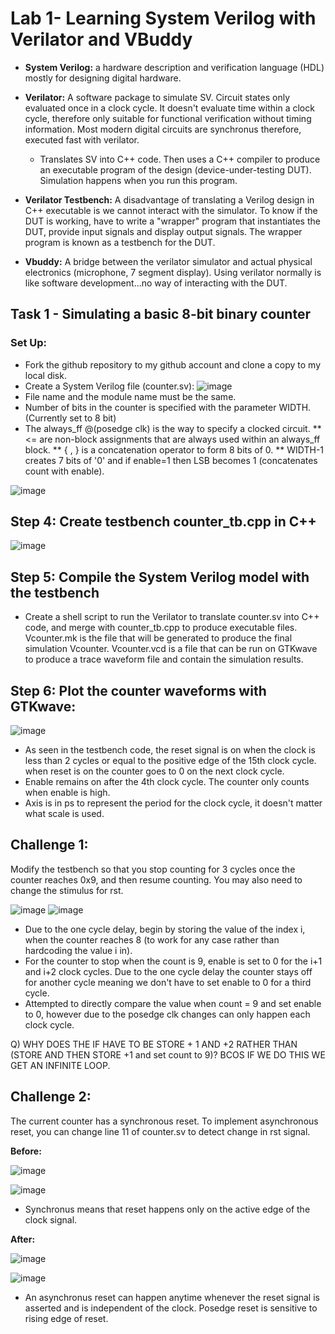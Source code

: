 # Lab 1- Learning System Verilog with Verilator and VBuddy

* **System Verilog:** a hardware description and verification language (HDL) mostly for designing digital hardware.

* **Verilator:** A software package to simulate SV. Circuit states only evaluated once in a clock cycle. It doesn't evaluate time within a clock cycle, therefore only suitable for functional verification without timing information. Most modern digital circuits are synchronus therefore, executed fast with verilator.
  * Translates SV into C++ code. Then uses a C++ compiler to produce an executable program of the design (device-under-testing DUT). Simulation happens when you run this program.

* **Verilator Testbench:** A disadvantage of translating a Verilog design in C++ executable is we cannot interact with the simulator. To know if the DUT is working, have to write a "wrapper" program that instantiates the DUT, provide input signals and display output signals. The wrapper program is known as a testbench for the DUT.

* **Vbuddy:** A bridge between the verilator simulator and actual physical electronics (microphone, 7 segment display). Using verilator normally is like software development...no way of interacting with the DUT. 

## Task 1 - Simulating a basic 8-bit binary counter

### Set Up:
* Fork the github repository to my github account and clone a copy to my local disk. 
* Create a System Verilog file (counter.sv):
![image](https://user-images.githubusercontent.com/21007664/198896747-a05a8b70-30da-419c-8c2e-47570b3233bd.png)
* File name and the module name must be the same.
* Number of bits in the counter is specified with the parameter WIDTH. (Currently set to 8 bit)
* The always_ff @(posedge clk) is the way to specify a clocked circuit.
** <= are non-block assignments that are always used within an always_ff block.
** { , } is a concatenation operator to form 8 bits of 0.
** WIDTH-1 creates 7 bits of '0' and if enable=1 then LSB becomes 1 (concatenates count with enable).

![image](https://user-images.githubusercontent.com/21007664/198899941-07b366df-e9ca-42ca-bcfd-e98923c0992c.png)

## Step 4: Create testbench counter_tb.cpp in C++

![image](https://user-images.githubusercontent.com/21007664/198900326-1f080f59-5fde-4cea-b6e4-edae6b755b4b.png)

## Step 5: Compile the System Verilog model with the testbench
 
* Create a shell script to run the Verilator to translate counter.sv into C++ code, and merge with counter_tb.cpp to produce executable files. Vcounter.mk is the file that will be generated to produce the final simulation Vcounter. Vcounter.vcd is a file that can be run on GTKwave to produce a trace waveform file and contain the simulation results.
 
 ## Step 6: Plot the counter waveforms with GTKwave:
 
 ![image](https://user-images.githubusercontent.com/21007664/199223250-c168da38-922b-4063-b0a4-f4a5bd439a00.png)

* As seen in the testbench code, the reset signal is on when the clock is less than 2 cycles or equal to the positive edge of the 15th clock cycle.
when reset is on the counter goes to 0 on the next clock cycle.
* Enable remains on after the 4th clock cycle. The counter only counts when enable is high.
* Axis is in ps to represent the period for the clock cycle, it doesn't matter what scale is used.

## Challenge 1:

Modify the testbench so that you stop counting for 3 cycles once the counter reaches 0x9, and then resume counting. You may also need to change the stimulus for rst.

![image](https://user-images.githubusercontent.com/21007664/199230062-e982a3c6-b382-4dd0-90e4-51e18e4ba227.png)
![image](https://user-images.githubusercontent.com/21007664/199670082-212fb51a-33b1-4a42-beb5-0e9e90fb49ae.png)

* Due to the one cycle delay, begin by storing the value of the index i, when the counter reaches 8 (to work for any case rather than hardcoding the value i in). 
* For the counter to stop when the count is 9, enable is set to 0 for the i+1 and i+2 clock cycles. Due to the one cycle delay the counter stays off for another cycle meaning we don't have to set enable to 0 for a third cycle.
* Attempted to directly compare the value when count = 9 and set enable to 0, however due to the posedge clk changes can only happen each clock cycle.

Q) WHY DOES THE IF HAVE TO BE STORE + 1 AND +2 RATHER THAN (STORE AND THEN STORE +1 and set count to 9)? BCOS IF WE DO THIS WE GET AN INFINITE LOOP.

## Challenge 2:

The current counter has a synchronous reset. To implement asynchronous reset, you can change line 11 of counter.sv to detect change in rst signal. 

**Before:**

![image](https://user-images.githubusercontent.com/21007664/199233358-196310f9-e846-4413-a3ae-530f118d2d0a.png)

![image](https://user-images.githubusercontent.com/21007664/199233306-bce1f7e5-66c2-42a4-86e7-59bd7ada16ee.png)

* Synchronus means that reset happens only on the active edge of the clock signal.

**After:**

![image](https://user-images.githubusercontent.com/21007664/199233135-44b2946d-2381-4da1-9b32-75823a6f7eee.png)

![image](https://user-images.githubusercontent.com/21007664/199233022-11376e12-1575-41d4-9bcb-465a0f5ad742.png)

* An asynchronus reset can happen anytime whenever the reset signal is asserted and is independent of the clock. Posedge reset is sensitive to rising edge of reset.
